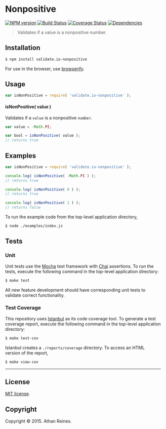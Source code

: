 Nonpositive
===
[![NPM version][npm-image]][npm-url] [![Build Status][travis-image]][travis-url] [![Coverage Status][coveralls-image]][coveralls-url] [![Dependencies][dependencies-image]][dependencies-url]

> Validates if a value is a nonpositive number.


## Installation

``` bash
$ npm install validate.io-nonpositive
```

For use in the browser, use [browserify](https://github.com/substack/node-browserify).


## Usage

``` javascript
var isNonPositive = require( 'validate.io-nonpositive' );
```

#### isNonPositive( value )

Validates if a `value` is a nonpositive `number`.

``` javascript
var value = -Math.PI;

var bool = isNonPositive( value );
// returns true
```



## Examples

``` javascript
var isNonPositive = require( 'validate.io-nonpositive' );

console.log( isNonPositive( -Math.PI ) );
// returns true

console.log( isNonPositive( 0 ) );
// returns true

console.log( isNonPositive( 1 ) );
// returns false
```

To run the example code from the top-level application directory,

``` bash
$ node ./examples/index.js
```


## Tests

### Unit

Unit tests use the [Mocha](http://mochajs.org) test framework with [Chai](http://chaijs.com) assertions. To run the tests, execute the following command in the top-level application directory:

``` bash
$ make test
```

All new feature development should have corresponding unit tests to validate correct functionality.


### Test Coverage

This repository uses [Istanbul](https://github.com/gotwarlost/istanbul) as its code coverage tool. To generate a test coverage report, execute the following command in the top-level application directory:

``` bash
$ make test-cov
```

Istanbul creates a `./reports/coverage` directory. To access an HTML version of the report,

``` bash
$ make view-cov
```


---
## License

[MIT license](http://opensource.org/licenses/MIT). 


## Copyright

Copyright &copy; 2015. Athan Reines.


[npm-image]: http://img.shields.io/npm/v/validate.io-nonpositive.svg
[npm-url]: https://npmjs.org/package/validate.io-nonpositive

[travis-image]: http://img.shields.io/travis/validate-io/nonpositive/master.svg
[travis-url]: https://travis-ci.org/validate-io/nonpositive

[coveralls-image]: https://img.shields.io/coveralls/validate-io/nonpositive/master.svg
[coveralls-url]: https://coveralls.io/r/validate-io/nonpositive?branch=master

[dependencies-image]: http://img.shields.io/david/validate-io/nonpositive.svg
[dependencies-url]: https://david-dm.org/validate-io/nonpositive

[dev-dependencies-image]: http://img.shields.io/david/dev/validate-io/nonpositive.svg
[dev-dependencies-url]: https://david-dm.org/dev/validate-io/nonpositive

[github-issues-image]: http://img.shields.io/github/issues/validate-io/nonpositive.svg
[github-issues-url]: https://github.com/validate-io/nonpositive/issues
